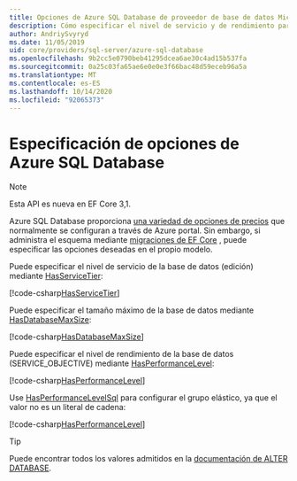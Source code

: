 ```yaml
---
title: Opciones de Azure SQL Database de proveedor de base de datos Microsoft SQL Server-EF Core
description: Cómo especificar el nivel de servicio y de rendimiento para Azure SQL Database con el proveedor de base de datos de SQL Server Entity Framework Core
author: AndriySvyryd
ms.date: 11/05/2019
uid: core/providers/sql-server/azure-sql-database
ms.openlocfilehash: 9b2cc5e0790beb41295dcea6ae30c4ad15b537fa
ms.sourcegitcommit: 0a25c03fa65ae6e0e0e3f66bac48d59eceb96a5a
ms.translationtype: MT
ms.contentlocale: es-ES
ms.lasthandoff: 10/14/2020
ms.locfileid: "92065373"
---
```

# <a name="specifying-azure-sql-database-options"></a>Especificación de opciones de Azure SQL Database

>[!NOTE]
> Esta API es nueva en EF Core 3,1.

Azure SQL Database proporciona [una variedad de opciones de precios](https://azure.microsoft.com/pricing/details/sql-database/single/) que normalmente se configuran a través de Azure portal. Sin embargo, si administra el esquema mediante [migraciones de EF Core](xref:core/managing-schemas/migrations/index) , puede especificar las opciones deseadas en el propio modelo.

Puede especificar el nivel de servicio de la base de datos (edición) mediante [HasServiceTier](/dotnet/api/Microsoft.EntityFrameworkCore.SqlServerModelBuilderExtensions.HasServiceTier):

[!code-csharp[HasServiceTier](../../../../samples/core/SqlServer/AzureDatabase/AzureSqlContext.cs?name=HasServiceTier)]

Puede especificar el tamaño máximo de la base de datos mediante [HasDatabaseMaxSize](/dotnet/api/Microsoft.EntityFrameworkCore.SqlServerModelBuilderExtensions.HasDatabaseMaxSize):

[!code-csharp[HasDatabaseMaxSize](../../../../samples/core/SqlServer/AzureDatabase/AzureSqlContext.cs?name=HasDatabaseMaxSize)]

Puede especificar el nivel de rendimiento de la base de datos (SERVICE_OBJECTIVE) mediante [HasPerformanceLevel](/dotnet/api/Microsoft.EntityFrameworkCore.SqlServerModelBuilderExtensions.HasPerformanceLevel):

[!code-csharp[HasPerformanceLevel](../../../../samples/core/SqlServer/AzureDatabase/AzureSqlContext.cs?name=HasPerformanceLevel)]

Use [HasPerformanceLevelSql](/dotnet/api/Microsoft.EntityFrameworkCore.SqlServerModelBuilderExtensions.HasPerformanceLevelSql) para configurar el grupo elástico, ya que el valor no es un literal de cadena:

[!code-csharp[HasPerformanceLevel](../../../../samples/core/SqlServer/AzureDatabase/AzureSqlContext.cs?name=HasPerformanceLevelSql)]

>[!TIP]
> Puede encontrar todos los valores admitidos en la [documentación de ALTER DATABASE](/sql/t-sql/statements/alter-database-transact-sql?view=azuresqldb-current&preserve-view=true).
